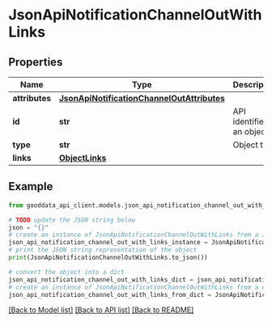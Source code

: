 # JsonApiNotificationChannelOutWithLinks


## Properties

Name | Type | Description | Notes
------------ | ------------- | ------------- | -------------
**attributes** | [**JsonApiNotificationChannelOutAttributes**](JsonApiNotificationChannelOutAttributes.md) |  | [optional] 
**id** | **str** | API identifier of an object | 
**type** | **str** | Object type | 
**links** | [**ObjectLinks**](ObjectLinks.md) |  | [optional] 

## Example

```python
from gooddata_api_client.models.json_api_notification_channel_out_with_links import JsonApiNotificationChannelOutWithLinks

# TODO update the JSON string below
json = "{}"
# create an instance of JsonApiNotificationChannelOutWithLinks from a JSON string
json_api_notification_channel_out_with_links_instance = JsonApiNotificationChannelOutWithLinks.from_json(json)
# print the JSON string representation of the object
print(JsonApiNotificationChannelOutWithLinks.to_json())

# convert the object into a dict
json_api_notification_channel_out_with_links_dict = json_api_notification_channel_out_with_links_instance.to_dict()
# create an instance of JsonApiNotificationChannelOutWithLinks from a dict
json_api_notification_channel_out_with_links_from_dict = JsonApiNotificationChannelOutWithLinks.from_dict(json_api_notification_channel_out_with_links_dict)
```
[[Back to Model list]](../README.md#documentation-for-models) [[Back to API list]](../README.md#documentation-for-api-endpoints) [[Back to README]](../README.md)


